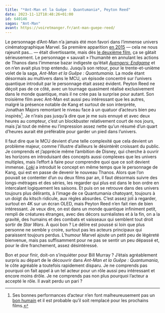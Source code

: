 ```yaml
---
title: "*Ant-Man et la Guêpe : Quantumania*, Peyton Reed"
date: 2023-11-12T18:48:26+01:00
id: 640146
sagas: "Ant-Man"
avant: https://voiretmanger.fr/ant-man-guepe-reed/
---
```


Le personnage d’Ant-Man n’a jamais été mon favori dans l’immense univers cinématographique Marvel. Sa première apparition [en 2015](https://voiretmanger.fr/ant-man-reed/) — cela ne nous rajeunit pas… — était divertissante, mais dès [le deuxième film](https://voiretmanger.fr/ant-man-guepe-reed/), ça se gâtait sérieusement. Le personnage « sauvait » l’humanité en annulant les actions de Thanos dans l’immense bazar indigeste qu’était [*Avengers: Endgame*](https://voiretmanger.fr/avengers-endgame-russo/) et on n’en avait plus trop entendu. Jusqu’à son retour, pour le trente-et-unième volet de la saga, *Ant-Man et la Guêpe : Quantumania*. La mode étant désormais au multivers dans le MCU, un épisode concentré sur l’univers quantique introduit par le personnage était assez évident. Peyton Reed ne déçoit pas de ce côté, avec un tournage quasiment réalisé exclusivement dans le monde quantique, mais il ne crée pas la surprise pour autant. Son troisième film avec Ant-Man est aussi peu intéressant que les autres, malgré la présence notable de Kang et surtout de son interprète, Jonathan Majors remontant le niveau face à un quatuor d’acteurs bien peu inspirés[^1]. Je n’irais pas jusqu’à dire que je me suis ennuyé et avec deux heures au compteur, c’est un blockbuster relativement court de nos jours, mais j’ai tout de même eu l’impression assez nette qu’un résumé d’un quart d’heures aurait été préférable pour garder un pied dans l’univers.

Il faut dire que le MCU devient d’une telle complexité que cela devient un problème majeur, comme l’illustre d’ailleurs le désintérêt croissant du public. Je comprends et j’apprécie même l’ambition de Disney, qui cherche à ouvrir les horizons en introduisant des concepts aussi complexes que les univers multiples, mais l’effort à faire pour comprendre quoi que ce soit devient immense. [*Loki*](https://voiretmanger.fr/loki-waldron-disney/) a introduit le concept en même temps que le personnage de Kang, qui est en passe de devenir le nouveau Thanos. Alors que l’on pouvait se contenter d’un ou deux films par an, il faut désormais suivre des longs-métrages et des séries, les regarder qui plus est dans le bon ordre en intercalant logiquement les saisons. Et puis on se retrouve dans des univers toujours plus délirants, à l’image de ce Quantumania chatoyant, toujours à un doigt du kitsch ridicule, aux règles absurdes. C’est assez joli à regarder, surtout en 4K sur un écran OLED, mais Peyton Reed n’en fait rien de bien intéressant. Je veux dire, on est dans un monde quantique infiniment petit, rempli de créatures étranges, avec des décors surréalistes et à la fin, on a la gravité, des humains et des combats et vaisseaux qui semblent tout droit sortir de *Star Wars*. À quoi bon ? Le délire est poussé si loin que plus personne ne semble y croire, surtout pas les acteurs principaux qui paraissent toujours perdus. L’humour Marvel ajoute un petit peu de légèreté bienvenue, mais pas suffisamment pour ne pas se sentir un peu dépassé et, pour le dire franchement, assez désintéressé. 

Bon et pour finir, doit-on s’inquiéter pour Bill Murray ? J’étais agréablement surpris au départ de le découvrir dans *Ant-Man et la Guêpe : Quantumania*, le côte agréable a toutefois rapidement disparu. Je ne comprends pas pourquoi on fait appel à un tel acteur pour un rôle aussi peu intéressant et encore moins drôle. Je ne comprends pas non plus pourquoi l’acteur a accepté le rôle. Il avait perdu un pari ? 

[^1]: Ses bonnes performances d’acteur n’en font malheureusement pas un [bon humain](https://fr.wikipedia.org/wiki/Jonathan_Majors#Affaire_judiciaire_et_accusations_de_mauvais_comportement) et il est probable qu’il soit remplacé pour les prochains films. 